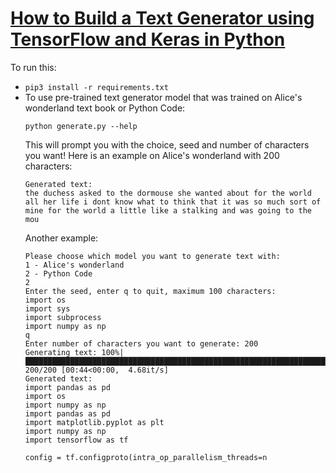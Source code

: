 # [How to Build a Text Generator using TensorFlow and Keras in Python]()
To run this:
- `pip3 install -r requirements.txt`
- To use pre-trained text generator model that was trained on Alice's wonderland text book or Python Code:
    ```
    python generate.py --help
    ```
    This will prompt you with the choice, seed and number of characters you want!
    Here is an example on Alice's wonderland with 200 characters:
    ```
    Generated text:
    the duchess asked to the dormouse she wanted about for the world all her life i dont know what to think that it was so much sort of mine for the world a little like a stalking and was going to the mou
    ```
    Another example:
    ```
    Please choose which model you want to generate text with:
    1 - Alice's wonderland
    2 - Python Code
    2
    Enter the seed, enter q to quit, maximum 100 characters:
    import os
    import sys
    import subprocess
    import numpy as np
    q
    Enter number of characters you want to generate: 200
    Generating text: 100%|█████████████████████████████████████████████████████████████████████████████████████████████████| 200/200 [00:44<00:00,  4.68it/s]
    Generated text:
    import pandas as pd
    import os
    import numpy as np
    import pandas as pd
    import matplotlib.pyplot as plt
    import numpy as np
    import tensorflow as tf

    config = tf.configproto(intra_op_parallelism_threads=n

    ```